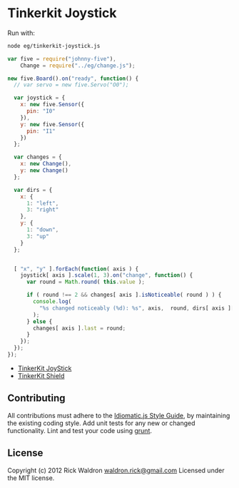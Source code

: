 # Tinkerkit Joystick

Run with:
```bash
node eg/tinkerkit-joystick.js
```


```javascript
var five = require("johnny-five"),
    Change = require("../eg/change.js");

new five.Board().on("ready", function() {
  // var servo = new five.Servo("O0");

  var joystick = {
    x: new five.Sensor({
      pin: "I0"
    }),
    y: new five.Sensor({
      pin: "I1"
    })
  };

  var changes = {
    x: new Change(),
    y: new Change()
  };

  var dirs = {
    x: {
      1: "left",
      3: "right"
    },
    y: {
      1: "down",
      3: "up"
    }
  };


  [ "x", "y" ].forEach(function( axis ) {
    joystick[ axis ].scale(1, 3).on("change", function() {
      var round = Math.round( this.value );

      if ( round !== 2 && changes[ axis ].isNoticeable( round ) ) {
        console.log(
          "%s changed noticeably (%d): %s", axis,  round, dirs[ axis ][ round ]
        );
      } else {
        changes[ axis ].last = round;
      }
    });
  });
});


```







- [TinkerKit JoyStick](http://www.tinkerkit.com/joystick/)
- [TinkerKit Shield](http://www.tinkerkit.com/shield/)





## Contributing
All contributions must adhere to the [Idiomatic.js Style Guide](https://github.com/rwldrn/idiomatic.js),
by maintaining the existing coding style. Add unit tests for any new or changed functionality. Lint and test your code using [grunt](https://github.com/cowboy/grunt).

## License
Copyright (c) 2012 Rick Waldron <waldron.rick@gmail.com>
Licensed under the MIT license.
